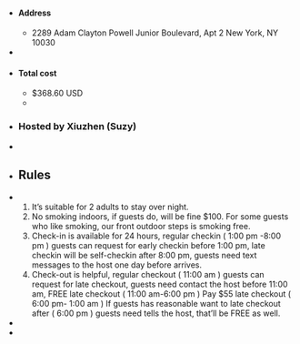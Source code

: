 - #### Address
	- 2289 Adam Clayton Powell Junior Boulevard, Apt 2
	  New York, NY 10030
-
- #### Total cost
	- $368.60 USD
	-
- ### Hosted by Xiuzhen (Suzy)
-
- ## Rules
- 1. It’s suitable for 2 adults to stay over night.
  2. No smoking indoors, if guests do, will be fine $100. For some guests who like smoking, our front outdoor steps is smoking free.
  3. Check-in is available for 24 hours, regular checkin ( 1:00 pm -8:00 pm ) guests can request for early checkin before 1:00 pm, late checkin will be self-checkin after 8:00 pm, guests need text messages to the host one day before arrives.
  4. Check-out is helpful, regular checkout ( 11:00 am ) guests can request for late checkout, guests need contact the host before 11:00 am,
  FREE late checkout ( 11:00 am-6:00 pm ) 
  Pay $55 late checkout ( 6:00 pm- 1:00 am )
  If guests has reasonable want to late checkout after ( 6:00 pm ) guests need tells the host, that’ll be FREE as well.
-
-